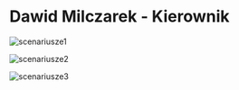 # Dawid Milczarek - Kierownik

![scenariusze1](https://user-images.githubusercontent.com/73499494/111689954-ecefa900-882c-11eb-98b7-8f4d92eefa33.png)


![scenariusze2](https://user-images.githubusercontent.com/73499494/111689967-ef520300-882c-11eb-9bd9-6daefb10d93d.png)


![scenariusze3](https://user-images.githubusercontent.com/73499494/111689974-f11bc680-882c-11eb-87e0-161f1c7cc2d8.png)

